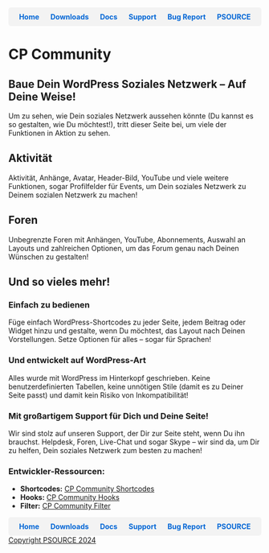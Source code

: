 <div style="display: flex; justify-content: space-around; background-color: #f3f3f3; padding: 10px; border-radius: 5px;">
  <a href="https://cp-psource.github.io/cp-community/" style="text-decoration: none; color: #0366d6; font-weight: bold;">Home</a>
  <a href="https://github.com/cp-psource/cp-community/releases" style="text-decoration: none; color: #0366d6; font-weight: bold;">Downloads</a>
  <a href="https://github.com/cp-psource/cp-community/wiki" style="text-decoration: none; color: #0366d6; font-weight: bold;">Docs</a>
  <a href="https://github.com/cp-psource/cp-community/discussions" style="text-decoration: none; color: #0366d6; font-weight: bold;">Support</a>
  <a href="https://github.com/cp-psource/cp-community/issues" style="text-decoration: none; color: #0366d6; font-weight: bold;">Bug Report</a>
  <a href="https://cp-psource.github.io/cp-community/psource.html" style="text-decoration: none; color: #0366d6; font-weight: bold;">PSOURCE</a>
</div>

# CP Community

## Baue Dein WordPress Soziales Netzwerk – Auf Deine Weise!

Um zu sehen, wie Dein soziales Netzwerk aussehen könnte (Du kannst es so gestalten, wie Du möchtest!), tritt dieser Seite bei, um viele der Funktionen in Aktion zu sehen.

## Aktivität

Aktivität, Anhänge, Avatar, Header-Bild, YouTube und viele weitere Funktionen, sogar Profilfelder für Events, um Dein soziales Netzwerk zu Deinem sozialen Netzwerk zu machen!

## Foren

Unbegrenzte Foren mit Anhängen, YouTube, Abonnements, Auswahl an Layouts und zahlreichen Optionen, um das Forum genau nach Deinen Wünschen zu gestalten!

## Und so vieles mehr!

### Einfach zu bedienen

Füge einfach WordPress-Shortcodes zu jeder Seite, jedem Beitrag oder Widget hinzu und gestalte, wenn Du möchtest, das Layout nach Deinen Vorstellungen. Setze Optionen für alles – sogar für Sprachen!

### Und entwickelt auf WordPress-Art

Alles wurde mit WordPress im Hinterkopf geschrieben. Keine benutzerdefinierten Tabellen, keine unnötigen Stile (damit es zu Deiner Seite passt) und damit kein Risiko von Inkompatibilität!

### Mit großartigem Support für Dich und Deine Seite!

Wir sind stolz auf unseren Support, der Dir zur Seite steht, wenn Du ihn brauchst. Helpdesk, Foren, Live-Chat und sogar Skype – wir sind da, um Dir zu helfen, Dein soziales Netzwerk zum besten zu machen!


### Entwickler-Ressourcen:

- **Shortcodes:** [CP Community Shortcodes](dev/shortcodes.md)
- **Hooks:** [CP Community Hooks](dev/hooks.md)
- **Filter:** [CP Community Filter](dev/filter.md)

<div style="display: flex; justify-content: space-around; background-color: #f3f3f3; padding: 10px; border-radius: 5px;">
  <a href="https://cp-psource.github.io/cp-community/" style="text-decoration: none; color: #0366d6; font-weight: bold;">Home</a>
  <a href="https://github.com/cp-psource/cp-community/releases" style="text-decoration: none; color: #0366d6; font-weight: bold;">Downloads</a>
  <a href="https://github.com/cp-psource/cp-community/wiki" style="text-decoration: none; color: #0366d6; font-weight: bold;">Docs</a>
  <a href="https://github.com/cp-psource/cp-community/discussions" style="text-decoration: none; color: #0366d6; font-weight: bold;">Support</a>
  <a href="https://github.com/cp-psource/cp-community/issues" style="text-decoration: none; color: #0366d6; font-weight: bold;">Bug Report</a>
  <a href="https://cp-psource.github.io/cp-community/psource.html" style="text-decoration: none; color: #0366d6; font-weight: bold;">PSOURCE</a>
</div>

<div>
 <a href="https://github.com/cp-psource">Copyright PSOURCE 2024</a>
</div>